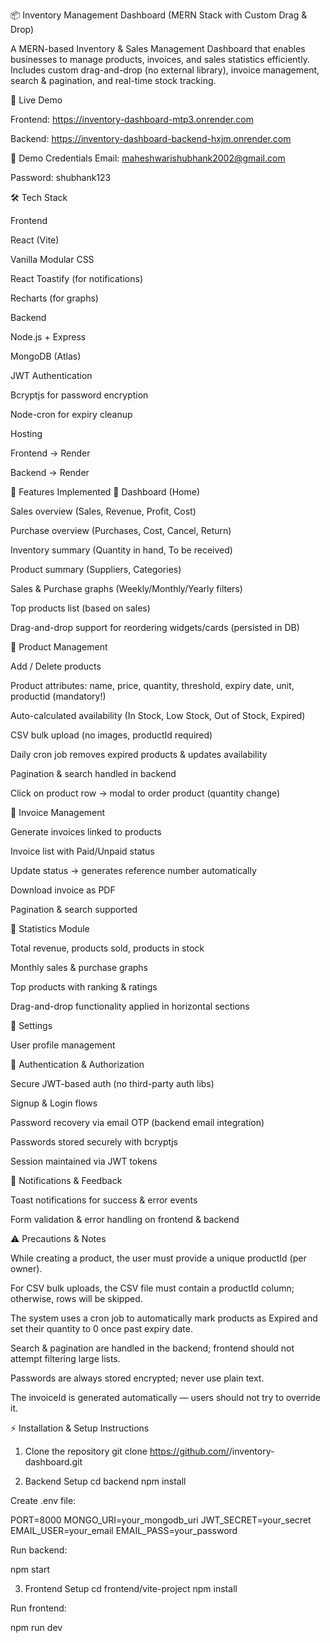 📦 Inventory Management Dashboard (MERN Stack with Custom Drag & Drop)

A MERN-based Inventory & Sales Management Dashboard that enables businesses to manage products, invoices, and sales statistics efficiently.
Includes custom drag-and-drop (no external library), invoice management, search & pagination, and real-time stock tracking.

🚀 Live Demo

Frontend: https://inventory-dashboard-mtp3.onrender.com

Backend: https://inventory-dashboard-backend-hxjm.onrender.com

👤 Demo Credentials
Email: maheshwarishubhank2002@gmail.com

Password: shubhank123


🛠️ Tech Stack

Frontend

React (Vite)

Vanilla Modular CSS

React Toastify (for notifications)

 Recharts (for graphs)

Backend

Node.js + Express

MongoDB (Atlas)

JWT Authentication

Bcryptjs for password encryption

Node-cron for expiry cleanup

Hosting

Frontend → Render

Backend → Render

📌 Features Implemented
🔹 Dashboard (Home)

Sales overview (Sales, Revenue, Profit, Cost)

Purchase overview (Purchases, Cost, Cancel, Return)

Inventory summary (Quantity in hand, To be received)

Product summary (Suppliers, Categories)

Sales & Purchase graphs (Weekly/Monthly/Yearly filters)

Top products list (based on sales)

Drag-and-drop support for reordering widgets/cards (persisted in DB)

🔹 Product Management

Add / Delete products

Product attributes: name, price, quantity, threshold, expiry date, unit, productid (mandatory!)

Auto-calculated availability (In Stock, Low Stock, Out of Stock, Expired)

CSV bulk upload (no images, productId required)

Daily cron job removes expired products & updates availability

Pagination & search handled in backend

Click on product row → modal to order product (quantity change)

🔹 Invoice Management

Generate invoices linked to products

Invoice list with Paid/Unpaid status

Update status → generates reference number automatically

Download invoice as PDF 

Pagination & search supported

🔹 Statistics Module

Total revenue, products sold, products in stock

Monthly sales & purchase graphs

Top products with ranking & ratings

Drag-and-drop functionality applied in horizontal sections

🔹 Settings

User profile management



🔹 Authentication & Authorization

Secure JWT-based auth (no third-party auth libs)

Signup & Login flows

Password recovery via email OTP (backend email integration)

Passwords stored securely with bcryptjs

Session maintained via JWT tokens

🔹 Notifications & Feedback

Toast notifications for success & error events

Form validation & error handling on frontend & backend


⚠️ Precautions & Notes

While creating a product, the user must provide a unique productId (per owner).

For CSV bulk uploads, the CSV file must contain a productId column; otherwise, rows will be skipped.

The system uses a cron job to automatically mark products as Expired and set their quantity to 0 once past expiry date.

Search & pagination are handled in the backend; frontend should not attempt filtering large lists.

Passwords are always stored encrypted; never use plain text.

The invoiceId is generated automatically — users should not try to override it.


⚡ Installation & Setup Instructions
1. Clone the repository
git clone https://github.com/<your-username>/inventory-dashboard.git

2. Backend Setup
cd backend
npm install


Create .env file:

PORT=8000
MONGO_URI=your_mongodb_uri
JWT_SECRET=your_secret
EMAIL_USER=your_email
EMAIL_PASS=your_password


Run backend:

npm start

3. Frontend Setup
cd frontend/vite-project
npm install


Run frontend:

npm run dev



